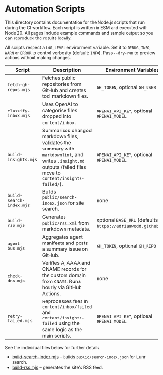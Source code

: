 # Automation Scripts


This directory contains documentation for the Node.js scripts that run during the CI workflow. Each script is written in ESM and executed with Node 20.
All pages include example commands and sample output so you can reproduce the results locally.

All scripts respect a `LOG_LEVEL` environment variable. Set it to `DEBUG`, `INFO`, `WARN` or `ERROR` to control verbosity (default: `INFO`).
Pass `--dry-run` to preview actions without making changes.

| Script               | Description                                                              | Environment Variables                     |
| -------------------- | ------------------------------------------------------------------------ | ----------------------------------------- |
| `fetch-gh-repos.mjs` | Fetches public repositories from GitHub and creates tool markdown files. | `GH_TOKEN`, optional `GH_USER`            |
| `classify-inbox.mjs` | Uses OpenAI to categorise files dropped into `content/inbox`.            | `OPENAI_API_KEY`, optional `OPENAI_MODEL` |
| `build-insights.mjs` | Summarises changed markdown files, validates the summary with `markdownlint`, and writes `.insight.md` outputs (failed files move to `content/insights-failed/`). | `OPENAI_API_KEY`, optional `OPENAI_MODEL` |
| `build-search-index.mjs` | Builds `public/search-index.json` for site search. | none |
| `build-rss.mjs` | Generates `public/rss.xml` from markdown metadata. | optional `BASE_URL` (defaults to `https://adrianwedd.github.io`) |
| `agent-bus.mjs`      | Aggregates agent manifests and posts a summary issue on GitHub.          | `GH_TOKEN`, optional `GH_REPO`            |
| `check-dns.mjs`      | Verifies A, AAAA and CNAME records for the custom domain from `CNAME`. Runs hourly via GitHub Actions. | none |
| `retry-failed.mjs`   | Reprocesses files in `content/inbox/failed` and `content/insights-failed` using the same logic as the main scripts. | `OPENAI_API_KEY`, optional `OPENAI_MODEL` |

See the individual files below for further details.

- [build-search-index.mjs](build-search-index.md) – builds `public/search-index.json` for Lunr search.
- [build-rss.mjs](build-rss.md) – generates the site's RSS feed.
